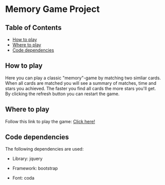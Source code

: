 # Memory Game Project

## Table of Contents

* [How to play](#how-to-play)
* [Where to play](#where-to-play)
* [Code dependencies](##code-dependencies) 

## How to play 
Here you can play a classic "memory"-game by matching two simliar cards. When all cards are matched you will see a summary of matches, time and stars you achieved. The faster you find all cards the more stars you'll get. By clicking the refresh button you can restart the game. 

## Where to play 

Follow this link to play the game: [Click here!](http://htmlpreview.github.io/?https://github.com/Hannybaby/memory/blob/master/index.html)  

## Code dependencies  
The following dependencies are used: 

* Library: jquery 

* Framework: bootstrap  

* Font: coda